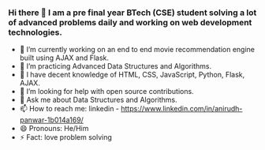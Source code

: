 ### Hi there 👋 I am a pre final year BTech (CSE) student solving a lot of advanced problems daily and working on web development technologies.
 
- 🔭 I’m currently working on an end to end movie recommendation engine built using AJAX and Flask.
- 🌱 I’m practicing Advanced Data Structures and Algorithms.
- 👯 I have decent knowledge of HTML, CSS, JavaScript, Python, Flask, AJAX.
- 🤔 I’m looking for help with open source contributions.
- 💬 Ask me about Data Structures and Algorithms.
- 📫 How to reach me: linkedin - https://www.linkedin.com/in/anirudh-panwar-1b014a169/
- 😄 Pronouns: He/Him
- ⚡ Fact: love problem solving 

